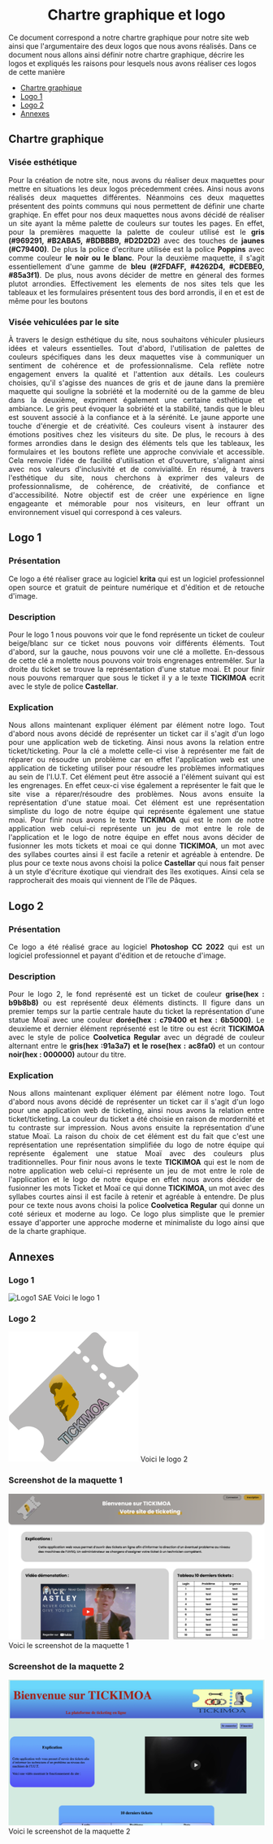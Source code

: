 ﻿# <center>Chartre graphique et logo</center>

Ce document correspond a notre chartre graphique pour notre site web ainsi que l'argumentaire des deux logos que nous avons réalisés. Dans ce document nous allons ainsi définir notre chartre graphique, décrire les logos et expliqués les raisons pour lesquels nous avons réaliser ces logos de cette manière

 - [Chartre graphique](#chartre-graphique)
 - [Logo 1](#logo-1)
 - [Logo 2](#logo-2)
 - [Annexes](#annexes)
## Chartre graphique 

### Visée esthétique
<div align=justify>Pour la création de notre site, nous avons du réaliser deux maquettes pour mettre en situations les deux logos précedemment crées. Ainsi nous avons réalisés deux maquettes différentes. Néanmoins ces deux maquettes présentent des points communs qui nous permettent de définir une charte graphiqe. En effet pour nos deux maquettes nous avons décidé de réaliser un site ayant la même palette de couleurs sur toutes les pages. En effet, pour la premières maquette la palette de couleur utilisé est le <strong>gris (#969291, #B2ABA5, #BDBBB9, #D2D2D2)</strong> avec des touches de <strong>jaunes (#C79400)</strong>. De plus la police d'ecriture utilisée est la police <strong>Poppins</strong> avec comme couleur <strong>le noir ou le blanc</strong>. Pour la deuxième maquette, il s'agit essentiellement d'une gamme de <strong>bleu (#2FDAFF, #4262D4, #CDEBE0, #85a3f1)</strong>. De plus, nous avons décider de mettre en géneral des formes plutot arrondies. Effectivement les elements de nos sites tels que les tableaux et les formulaires présentent tous des bord arrondis, il en et est de même pour les boutons</div>

### Visée vehiculées par le site
<div align=justify>À travers le design esthétique du site, nous souhaitons véhiculer plusieurs idées et valeurs essentielles. Tout d'abord, l'utilisation de palettes de couleurs spécifiques dans les deux maquettes vise à communiquer un sentiment de cohérence et de professionnalisme. Cela reflète notre engagement envers la qualité et l'attention aux détails. Les couleurs choisies, qu'il s'agisse des nuances de gris et de jaune dans la première maquette qui souligne la sobriété et la modernité ou de la gamme de bleu dans la deuxième, expriment également une certaine esthétique et ambiance. Le gris peut évoquer la sobriété et la stabilité, tandis que le bleu est souvent associé à la confiance et à la sérénité. Le jaune apporte une touche d'énergie et de créativité. Ces couleurs visent à instaurer des émotions positives chez les visiteurs du site. De plus, le recours à des formes arrondies dans le design des éléments tels que les tableaux, les formulaires et les boutons reflète une approche conviviale et accessible. Cela renvoie l'idée de facilité d'utilisation et d'ouverture, s'alignant ainsi avec nos valeurs d'inclusivité et de convivialité. En résumé, à travers l'esthétique du site, nous cherchons à exprimer des valeurs de professionnalisme, de cohérence, de créativité, de confiance et d'accessibilité. Notre objectif est de créer une expérience en ligne engageante et mémorable pour nos visiteurs, en leur offrant un environnement visuel qui correspond à ces valeurs.</div>

## Logo 1
### Présentation 

<div align=justify>Ce logo a été réaliser grace au logiciel <strong>krita</strong> qui est un logiciel professionnel open source et gratuit de peinture numérique et d'édition et de retouche d'image.</div>

### Description
<div align=justify>Pour le logo 1 nous pouvons voir que le fond représente un ticket de couleur beige/blanc sur ce ticket nous pouvons voir différents éléments. Tout d'abord, sur la gauche, nous pouvons voir une clé a mollette. En-dessous de cette clé a molette nous pouvons voir trois engrenages entremêler. Sur la droite du ticket se trouve la représentation d'une statue moai. Et pour finir nous pouvons remarquer que sous le ticket il y a le texte <strong>TICKIMOA</strong> ecrit avec le style de police <strong>Castellar</strong>.</div>

### Explication
<div align=justify>Nous allons maintenant expliquer élément par élément notre logo.
Tout d'abord nous avons décidé de représenter un ticket car il s'agit d'un logo pour une application web de ticketing. Ainsi nous avons la relation entre ticket/ticketing. Pour la clé a molette celle-ci vise à représenter me fait de réparer ou résoudre un problème car en effet l'application web est une application de ticketing utiliser pour résoudre les problèmes informatiques au sein de l'I.U.T. Cet élément peut être associé a l'élément suivant qui est les engrenages. En effet ceux-ci vise également a représenter le fait que le site vise a réparer/résoudre des problèmes. Nous avons ensuite la représentation d'une statue moai. Cet élément est une représentation simpliste du logo de notre équipe qui représente également une statue moai. Pour finir nous avons le texte <strong>TICKIMOA</strong> qui est le nom de notre application web celui-ci représente un jeu de mot entre le role de l'application et le logo de notre équipe en effet nous avons décider de fusionner les mots tickets et moai ce qui donne <strong>TICKIMOA</strong>, un mot avec des syllabes courtes ainsi il est facile a retenir et agréable à entendre. De plus pour ce texte nous avons choisi la police <strong>Castellar</strong> qui nous fait penser à un style d'écriture éxotique qui viendrait des îles exotiques. Ainsi cela se rapprocherait des moais qui viennent de l'île de Pâques.</div>

## Logo 2
### Présentation

<div align=justify>Ce logo a été réalisé grace au logiciel <strong>Photoshop CC 2022</strong> qui est un logiciel professionnel et payant d'édition et de retouche d'image.</div>

### Description
<div align=justify>Pour le logo 2, le fond représenté est un ticket de couleur <strong>grise(hex : b9b8b8)</strong> ou est représenté deux éléments distincts. Il figure dans un premier temps sur la partie centrale haute du ticket la représentation d'une statue Moaï avec une couleur <strong>dorée(hex : c79400 et hex : 6b5000)</strong>. Le deuxieme et dernier élément représenté est le titre ou est écrit <strong>TICKIMOA</strong> avec le style de police <strong>Coolvetica Regular</strong> avec un dégradé de couleur alternant entre le <strong>gris(hex :91a3a7) et le rose(hex : ac8fa0)</strong> et un contour <strong>noir(hex : 000000)</strong> autour du titre.</div>

### Explication
<div align=justify>Nous allons maintenant expliquer élément par élément notre logo.
Tout d'abord nous avons décidé de représenter un ticket car il s'agit d'un logo pour une application web de ticketing, ainsi nous avons la relation entre ticket/ticketing. La couleur du ticket a été choisie en raison de mordernité et tu contraste sur impression. Nous avons ensuite la représentation d'une statue Moaï. La raison du choix de cet élément est du fait que c'est une représentation une représentation simplifiée du logo de notre équipe qui représente également une statue Moaï avec des couleurs plus traditionnelles. Pour finir nous avons le texte <strong>TICKIMOA</strong> qui est le nom de notre application web celui-ci représente un jeu de mot entre le role de l'application et le logo de notre équipe en effet nous avons décider de fusionner les mots Ticket et Moaï ce qui donne <strong>TICKIMOA</strong>, un mot avec des syllabes courtes ainsi il est facile à retenir et agréable à entendre. De plus pour ce texte nous avons choisi la police <strong>Coolvetica Regular</strong> qui donne un coté sérieux et moderne au logo. Ce logo plus simpliste que le premier essaye d'apporter une approche moderne et minimaliste du logo ainsi que de la charte graphique.</div>



## Annexes
### Logo 1
![Logo1 SAE](https://github.com/BluenessDev/SAE3.01_Dev/assets/132565766/38cad6b9-6b06-4adb-95dc-04ffe09454f3)
Voici le logo 1

### Logo 2
![Logo2 SAE](https://github.com/BluenessDev/SAE3.01_Dev/blob/main/Documentation/Logo/logo2%20SAE.png)
Voici le logo 2

### Screenshot de la maquette 1
![Screenshot maquette 1](https://github.com/BluenessDev/SAE3.01_Dev/blob/main/Documentation/Logo/index%20maquette%201.png)
Voici le screenshot de la maquette 1

### Screenshot de la maquette 2
![Screenshot maquette 1](https://github.com/BluenessDev/SAE3.01_Dev/blob/main/Documentation/Logo/index%20maquette%202.png)
Voici le screenshot de la maquette 2

